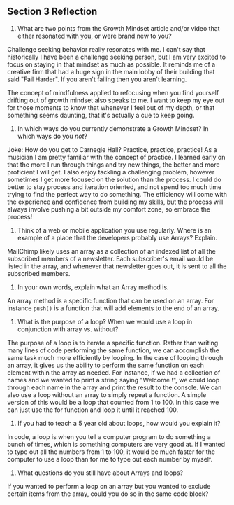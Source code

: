 ## Section 3 Reflection

1. What are two points from the Growth Mindset article and/or video that either resonated with you, or were brand new to you?

Challenge seeking behavior really resonates with me. I can't say that historically I have been a challenge seeking person, but I am very excited to focus on staying in that mindset as much as possible. It reminds me of a creative firm that had a huge sign in the main lobby of their building that said "Fail Harder". If you aren't failing then you aren't learning.

The concept of mindfulness applied to refocusing when you find yourself drifting out of growth mindset also speaks to me. I want to keep my eye out for those moments to know that whenever I feel out of my depth, or that something seems daunting, that it's actually a cue to keep going.

1. In which ways do you currently demonstrate a Growth Mindset? In which ways do you _not_?

Joke: How do you get to Carnegie Hall? Practice, practice, practice! As a musician I am pretty familiar with the concept of practice. I learned early on that the more I run through things and try new things, the better and more proficient I will get.
I also enjoy tackling a challenging problem, however sometimes I get more focused on the solution than the process. I could do better to stay process and iteration oriented, and not spend too much time trying to find the perfect way to do something. The efficiency will come with the experience and confidence from building my skills, but the process will always involve pushing a bit outside my comfort zone, so embrace the process!  

1. Think of a web or mobile application you use regularly. Where is an example of a place that the developers probably use Arrays? Explain.

MailChimp likely uses an array as a collection of an indexed list of all the subscribed members of a newsletter. Each subscriber's email would be listed in the array, and whenever that newsletter goes out, it is sent to all the subscribed members.  

1. In your own words, explain what an Array method is.

An array method is a specific function that can be used on an array. For instance `push()` is a function that will add elements to the end of an array.

1. What is the purpose of a loop? When we would use a loop in conjunction with array vs. without?

The purpose of a loop is to iterate a specific function. Rather than writing many lines of code performing the same function, we can accomplish the same task much more efficiently by looping. In the case of looping through an array, it gives us the ability to perform the same function on each element within the array as needed. For instance, if we had a collection of names and we wanted to print a string saying "Welcome <name>!", we could loop through each name in the array and print the result to the console.
We can also use a loop without an array to simply repeat a function. A simple version of this would be a loop that counted from 1 to 100. In this case we can just use the for function and loop it until it reached 100.

1. If you had to teach a 5 year old about loops, how would you explain it?

In code, a loop is when you tell a computer program to do something a bunch of times, which is something computers are very good at. If I wanted to type out all the numbers from 1 to 100, it would be much faster for the computer to use a loop than for me to type out each number by myself.

1. What questions do you still have about Arrays and loops?

If you wanted to perform a loop on an array but you wanted to exclude certain items from the array, could you do so in the same code block?
